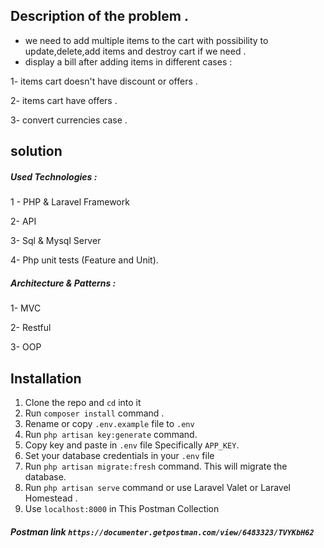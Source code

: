 
## Description of the problem .

- we need to  add multiple items to the cart with possibility to update,delete,add items and destroy cart if we need .
- display a bill after adding items in different cases :

1- items cart doesn't have discount or offers .

2- items cart have  offers .

 3- convert currencies case .

## solution


##### Used Technologies :
1 - PHP & Laravel Framework

2- API

3- Sql & Mysql Server

4- Php unit tests (Feature and Unit).
##### Architecture & Patterns :
1- MVC

2- Restful

3- OOP

## Installation

1. Clone the repo and `cd` into it
2. Run `composer install` command .
1. Rename or copy `.env.example` file to `.env`
1. Run `php artisan key:generate` command.
1. Copy key and paste in `.env` file Specifically `APP_KEY`.
1. Set your database credentials in your `.env` file
1. Run `php artisan migrate:fresh` command. This will migrate the database.
1. Run `php artisan serve` command or use Laravel Valet or Laravel Homestead .
1. Use `localhost:8000` in This Postman Collection

##### Postman link `https://documenter.getpostman.com/view/6483323/TVYKbH62` 
